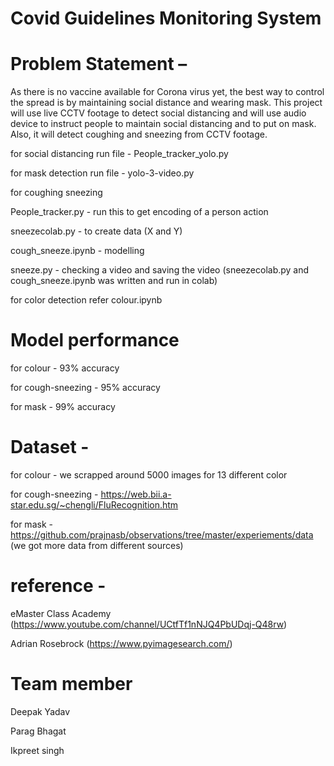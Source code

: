 # Covid Guidelines Monitoring System

# Problem Statement –
As there is no vaccine available for Corona virus yet, the best way to control the spread is  by maintaining social distance and wearing mask. This project will use live CCTV footage to detect social distancing and will use audio device to instruct people to maintain social distancing and to put on mask. Also, it will detect coughing and sneezing from CCTV footage.


for social distancing run file - People_tracker_yolo.py


for mask detection run file - yolo-3-video.py


for coughing sneezing

People_tracker.py - run this to get encoding of a person action

sneezecolab.py - to create data (X and Y) 

cough_sneeze.ipynb - modelling

sneeze.py - checking a video and saving the video
(sneezecolab.py and cough_sneeze.ipynb  was written and run in colab)


for color detection refer colour.ipynb



# Model performance

for colour - 93% accuracy

for cough-sneezing - 95% accuracy

for mask - 99% accuracy



# Dataset - 

for colour - we scrapped around 5000 images for 13 different color

for cough-sneezing - https://web.bii.a-star.edu.sg/~chengli/FluRecognition.htm

for mask - https://github.com/prajnasb/observations/tree/master/experiements/data
(we got more data from different sources)



# reference - 

eMaster Class Academy (https://www.youtube.com/channel/UCtfTf1nNJQ4PbUDqj-Q48rw)

Adrian Rosebrock (https://www.pyimagesearch.com/)



# Team member

Deepak Yadav

Parag Bhagat

Ikpreet singh

